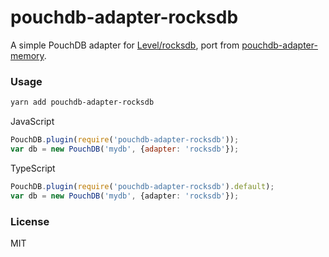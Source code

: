 # pouchdb-adapter-rocksdb

A simple PouchDB adapter for [Level/rocksdb](https://github.com/Level/rocksdb), 
port from [pouchdb-adapter-memory](https://github.com/pouchdb/pouchdb/tree/master/packages/node_modules/pouchdb-adapter-memory).

### Usage
```bash
yarn add pouchdb-adapter-rocksdb
```
JavaScript
```js
PouchDB.plugin(require('pouchdb-adapter-rocksdb'));
var db = new PouchDB('mydb', {adapter: 'rocksdb'});
```
TypeScript
```ts
PouchDB.plugin(require('pouchdb-adapter-rocksdb').default);
var db = new PouchDB('mydb', {adapter: 'rocksdb'});
```

### License
MIT